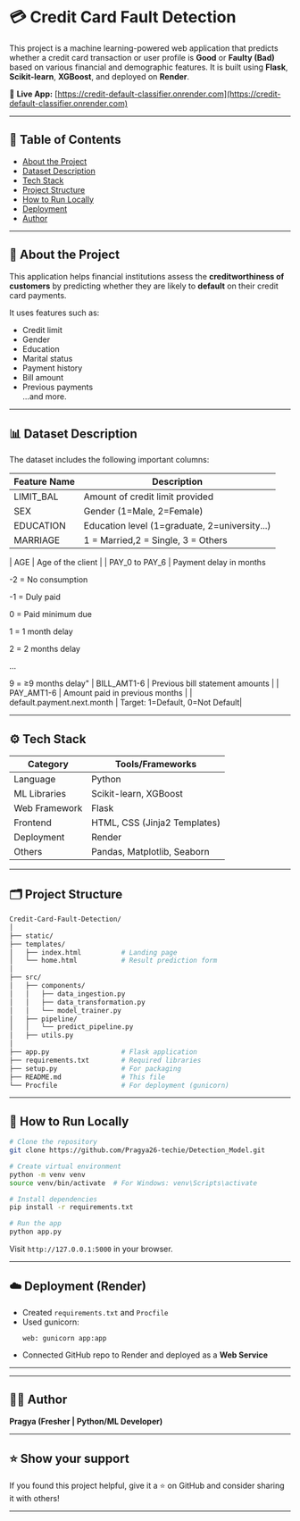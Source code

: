 
# 💳 Credit Card Fault Detection

This project is a machine learning-powered web application that predicts whether a credit card transaction or user profile is **Good** or **Faulty (Bad)** based on various financial and demographic features. It is built using **Flask**, **Scikit-learn**, **XGBoost**, and deployed on **Render**.

🔗 **Live App:** [https://credit-default-classifier.onrender.com](https://credit-default-classifier.onrender.com)

---

## 📌 Table of Contents

- [About the Project](#about-the-project)
- [Dataset Description](#dataset-description)
- [Tech Stack](#tech-stack)
- [Project Structure](#project-structure)
- [How to Run Locally](#how-to-run-locally)
- [Deployment](#deployment)
- [Author](#author)

---

## 📖 About the Project

This application helps financial institutions assess the **creditworthiness of customers** by predicting whether they are likely to **default** on their credit card payments.

It uses features such as:
- Credit limit
- Gender
- Education
- Marital status
- Payment history
- Bill amount
- Previous payments  
...and more.

---

## 📊 Dataset Description

The dataset includes the following important columns:

| Feature Name   | Description                                  |
|----------------|----------------------------------------------|
| LIMIT_BAL      | Amount of credit limit provided              |
| SEX            | Gender (1=Male, 2=Female)                    |
| EDUCATION      | Education level (1=graduate, 2=university...)|
| MARRIAGE       |  1 = Married,2 = Single, 3 = Others|    
    
                                
| AGE            | Age of the client                            |
| PAY_0 to PAY_6 | Payment delay in months

-2 = No consumption

-1 = Duly paid

0 = Paid minimum due

1 = 1 month delay

2 = 2 months delay

...

9 = ≥9 months delay"
| BILL_AMT1-6    | Previous bill statement amounts              |
| PAY_AMT1-6     | Amount paid in previous months               |
| default.payment.next.month | Target: 1=Default, 0=Not Default|

---

## ⚙️ Tech Stack

| Category       | Tools/Frameworks                             |
|----------------|----------------------------------------------|
| Language       | Python                                       |
| ML Libraries   | Scikit-learn, XGBoost                        |
| Web Framework  | Flask                                        |
| Frontend       | HTML, CSS (Jinja2 Templates)                 |
| Deployment     | Render                                       |
| Others         | Pandas, Matplotlib, Seaborn                  |

---

## 🗂 Project Structure

```bash
Credit-Card-Fault-Detection/
│
├── static/                
├── templates/
│   ├── index.html          # Landing page
│   └── home.html           # Result prediction form
│
├── src/
│   ├── components/
│   │   ├── data_ingestion.py
│   │   ├── data_transformation.py
│   │   └── model_trainer.py
│   ├── pipeline/
│   │   └── predict_pipeline.py
│   ├── utils.py
│
├── app.py                  # Flask application
├── requirements.txt        # Required libraries
├── setup.py                # For packaging
├── README.md               # This file
└── Procfile                # For deployment (gunicorn)
```

---

## 🚀 How to Run Locally

```bash
# Clone the repository
git clone https://github.com/Pragya26-techie/Detection_Model.git

# Create virtual environment
python -m venv venv
source venv/bin/activate  # For Windows: venv\Scripts\activate

# Install dependencies
pip install -r requirements.txt

# Run the app
python app.py
```

Visit `http://127.0.0.1:5000` in your browser.

---

## ☁️ Deployment (Render)

- Created `requirements.txt` and `Procfile`
- Used gunicorn:  
  ```
  web: gunicorn app:app
  ```
- Connected GitHub repo to Render and deployed as a **Web Service**

---


---

## 👩‍💻 Author

**Pragya (Fresher | Python/ML Developer)**  


---

## ⭐️ Show your support

If you found this project helpful, give it a ⭐ on GitHub and consider sharing it with others!

---
